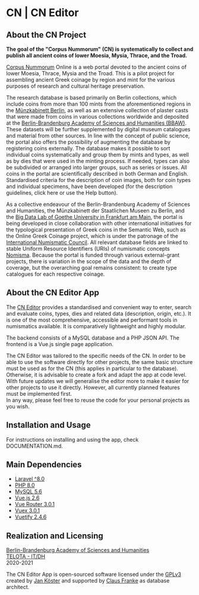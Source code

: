 # CN | CN Editor

## About the CN Project

**The goal of the "Corpus Nummorum" (CN) is systematically to collect and publish all ancient coins of lower Moesia, Mysia, Thrace, and the Troad.**  

[Corpus Nummorum](https://www.corpus-nummorum.eu) Online is a web portal devoted to the ancient coins of lower Moesia, Thrace, Mysia and the Troad. This is a pilot project for assembling ancient Greek coinage by region and mint for the various purposes of research and cultural heritage preservation.  

The research database is based primarily on Berlin collections, which include coins from more than 100 mints from the aforementioned regions in the [Münzkabinett Berlin](https://www.smb.museum/en/museums-institutions/muenzkabinett/home/), as well as an extensive collection of plaster casts that were made from coins in various collections worldwide and deposited at the [Berlin-Brandenburg Academy of Sciences and Humanities (BBAW)](https://www.bbaw.de/en/). These datasets will be further supplemented by digital museum catalogues and material from other sources. In line with the concept of public science, the portal also offers the possibility of augmenting the database by registering coins externally. The database makes it possible to sort individual coins systematically and group them by mints and types, as well as by dies that were used in the minting process. If needed, types can also be subdivided or arranged into larger groups, such as series or issues. All coins in the portal are scientifically described in both German and English. Standardised criteria for the description of coin images, both for coin types and individual specimens, have been developed (for the description guidelines, click here or use the Help button).  

As a collective endeavour of the Berlin-Brandenburg Academy of Sciences and Humanities, the Münzkabinett der Staatlichen Museen zu Berlin, and the [Big Data Lab of Goethe University in Frankfurt am Main](http://www.bigdata.uni-frankfurt.de/), the portal is being developed in close collaboration with other international initiatives for the typological presentation of Greek coins in the Semantic Web, such as the Online Greek Coinage project, which is under the patronage of the [International Numismatic Council](https://www.greekcoinage.org/). All relevant database fields are linked to stable Uniform Resource Identifiers (URIs) of numismatic concepts [Nomisma](http://nomisma.org). Because the portal is funded through various external-grant projects, there is variation in the scope of the data and the depth of coverage, but the overarching goal remains consistent: to create type catalogues for each respective coinage.

## About the CN Editor App

The [CN Editor](https://data.corpus-nummorum.eu) provides a standardised and convenient way to enter, search and evaluate coins, types, dies and related data (description, origin, etc.). It is one of the most comprehensive, accessible and performant tools in numismatics available. It is comparatively lightweight and highly modular.  

The backend consists of a MySQL database and a PHP JSON API. The frontend is a Vue.js single page application.

The CN Editor was tailored to the specific needs of the CN. In order to be able to use the software directly for other projects, the same basic structure must be used as for the CN (this applies in particular to the database). Otherwise, it is advisable to create a fork and adapt the app at code level. With future updates we will generalise the editor more to make it easier for other projects to use it directly. However, all currently planned features must be implemented first.  
In any way, please feel free to reuse the code for your personal projects as you wish.

## Installation and Usage

For instructions on installing and using the app, check DOCUMENTATION.md.

## Main Dependencies

* [Laravel ^8.0](https://laravel.com/)
* [PHP 8.0](https://www.php.net/)
* [MySQL 5.6](https://www.mysql.com/)
* [Vue.js 2.6](https://vuejs.org/)
* [Vue Router 3.0.1](https://router.vuejs.org/)
* [Vuex 3.0.1](https://vuex.vuejs.org/)
* [Vuetify 2.4.6](https://vuetifyjs.com/en/)

## Realization and Licensing

[Berlin-Brandenburg Academy of Sciences and Humanities](https://www.bbaw.de/)   
[TELOTA - IT/DH](https://www.bbaw.de/en/bbaw-digital/telota)   
2020-2021

The CN Editor App is open-sourced software licensed under the [GPLv3](http://www.gnu.org/licenses/gpl-3.0.en.html)   
created by [Jan Köster](https://orcid.org/0000-0003-2713-5207) and supported by [Claus Franke](https://orcid.org/0000-0003-3371-6163) as database architect.